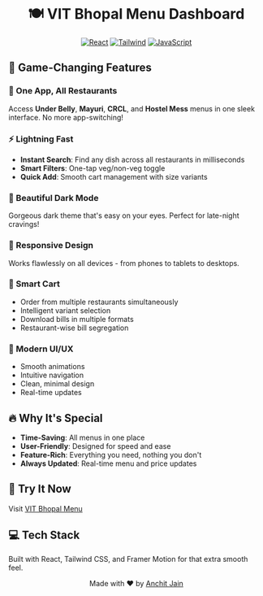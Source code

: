 <div align="center">

# 🍽️ VIT Bhopal Menu Dashboard

[![React](https://img.shields.io/badge/React-20232A?style=for-the-badge&logo=react&logoColor=61DAFB)](https://reactjs.org/)
[![Tailwind](https://img.shields.io/badge/Tailwind_CSS-38B2AC?style=for-the-badge&logo=tailwind-css&logoColor=white)](https://tailwindcss.com/)
[![JavaScript](https://img.shields.io/badge/JavaScript-F7DF1E?style=for-the-badge&logo=javascript&logoColor=black)](https://developer.mozilla.org/en-US/docs/Web/JavaScript)

</div>

## 🚀 Game-Changing Features

### 🎯 One App, All Restaurants
Access **Under Belly**, **Mayuri**, **CRCL**, and **Hostel Mess** menus in one sleek interface. No more app-switching!

### ⚡️ Lightning Fast
- **Instant Search**: Find any dish across all restaurants in milliseconds
- **Smart Filters**: One-tap veg/non-veg toggle
- **Quick Add**: Smooth cart management with size variants

### 🌙 Beautiful Dark Mode
Gorgeous dark theme that's easy on your eyes. Perfect for late-night cravings!

### 📱 Responsive Design
Works flawlessly on all devices - from phones to tablets to desktops.

### 🛒 Smart Cart
- Order from multiple restaurants simultaneously
- Intelligent variant selection
- Download bills in multiple formats
- Restaurant-wise bill segregation

### 🎨 Modern UI/UX
- Smooth animations
- Intuitive navigation
- Clean, minimal design
- Real-time updates

## 🔥 Why It's Special
- **Time-Saving**: All menus in one place
- **User-Friendly**: Designed for speed and ease
- **Feature-Rich**: Everything you need, nothing you don't
- **Always Updated**: Real-time menu and price updates

## 📱 Try It Now
Visit [VIT Bhopal Menu](https://anchitjain08.github.io/vit-menu)

## 💻 Tech Stack
Built with React, Tailwind CSS, and Framer Motion for that extra smooth feel.

<div align="center">
Made with ❤️ by <a href="https://github.com/anchitjain08">Anchit Jain</a>
</div>
